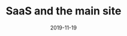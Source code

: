 ---
title: SaaS and the main site
description: Restyling of the main website and 12 Saas products and creation of the internal Design System for the Web.
client: SIAE
skills:
  - Product Design
  - Design System
  - User Interface
  - Interaction Design
date: 2019-11-19
layout: work
permalink: false
---